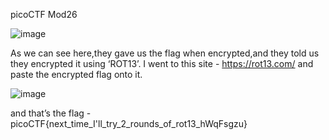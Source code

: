 picoCTF Mod26

![image](https://github.com/SiniKatan/Mod-26-picoCTF/assets/153393575/1f82c199-5223-4e55-ae73-71e3d827ff14)

As we can see here,they gave us the flag when encrypted,and they told us they encrypted it using ‘ROT13’.
I went to this site - https://rot13.com/
and paste the encrypted flag onto it.

![image](https://github.com/SiniKatan/Mod-26-picoCTF/assets/153393575/b944301f-798d-4a9c-af6a-6c38e49b367e)


and that’s the flag - picoCTF{next_time_I'll_try_2_rounds_of_rot13_hWqFsgzu}

